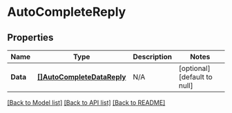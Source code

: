 # AutoCompleteReply

## Properties
Name | Type | Description | Notes
------------ | ------------- | ------------- | -------------
**Data** | [**[]AutoCompleteDataReply**](AutoCompleteDataReply.md) | N/A | [optional] [default to null]

[[Back to Model list]](../README.md#documentation-for-models) [[Back to API list]](../README.md#documentation-for-api-endpoints) [[Back to README]](../README.md)


